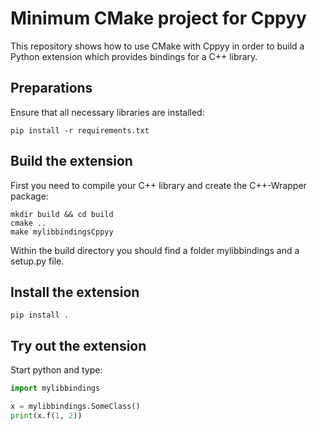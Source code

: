 # Minimum CMake project for Cppyy

This repository shows how to use CMake with Cppyy in order to build a Python extension which provides bindings for a C++ library.

## Preparations

Ensure that all necessary libraries are installed:

```
pip install -r requirements.txt
```

## Build the extension

First you need to compile your C++ library and create the C++-Wrapper package:

```
mkdir build && cd build
cmake ..
make mylibbindingsCppyy
```

Within the build directory you should find a folder mylibbindings and a setup.py file.

## Install the extension

```
pip install .
```

## Try out the extension

Start python and type:

```python
import mylibbindings

x = mylibbindings.SomeClass()
print(x.f(1, 2))
```
